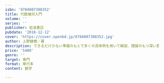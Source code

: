 ```yaml
---
isbn: '9784007308352'
title: 代数幾何入門
volume: ''
series: ''
publisher: 岩波書店
pubdate: '2018-12-12'
cover: 'https://cover.openbd.jp/9784007308352.jpg'
author: 上野健爾／著
description: できるだけ少ない準備のもとで多くの具体例を用いて解説．理論のもつ深い意味が自然に理解できる．
price: '5400'
genre: ''
target: 専門
format: 単行本
content: 数学

---
```

